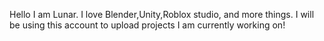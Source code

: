 Hello I am Lunar. I love Blender,Unity,Roblox studio, and more things.
I will be using this account to upload projects I am currently working on!
